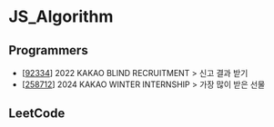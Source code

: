 # JS_Algorithm

## Programmers

- [[92334](https://github.com/jiyeon-dev/js_algorithm/blob/main/programmers/92334.js)] 2022 KAKAO BLIND RECRUITMENT > 신고 결과 받기
- [[258712](https://github.com/jiyeon-dev/js_algorithm/blob/main/programmers/258712.js)] 2024 KAKAO WINTER INTERNSHIP > 가장 많이 받은 선물

## LeetCode
